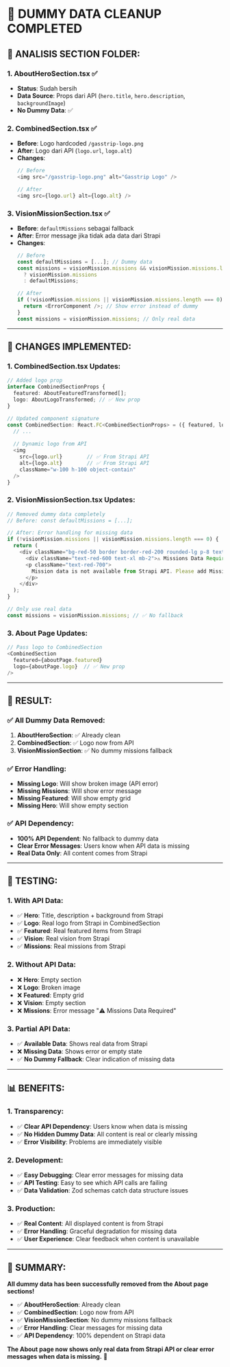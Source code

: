 # 🧹 **DUMMY DATA CLEANUP COMPLETED**

## 🎯 **ANALISIS SECTION FOLDER:**

### **1. AboutHeroSection.tsx** ✅ 
- **Status**: Sudah bersih
- **Data Source**: Props dari API (`hero.title`, `hero.description`, `backgroundImage`)
- **No Dummy Data**: ✅

### **2. CombinedSection.tsx** ✅ 
- **Before**: Logo hardcoded `/gasstrip-logo.png`
- **After**: Logo dari API (`logo.url`, `logo.alt`)
- **Changes**:
  ```typescript
  // Before
  <img src="/gasstrip-logo.png" alt="Gasstrip Logo" />
  
  // After  
  <img src={logo.url} alt={logo.alt} />
  ```

### **3. VisionMissionSection.tsx** ✅ 
- **Before**: `defaultMissions` sebagai fallback
- **After**: Error message jika tidak ada data dari Strapi
- **Changes**:
  ```typescript
  // Before
  const defaultMissions = [...]; // Dummy data
  const missions = visionMission.missions && visionMission.missions.length > 0 
    ? visionMission.missions 
    : defaultMissions;
  
  // After
  if (!visionMission.missions || visionMission.missions.length === 0) {
    return <ErrorComponent />; // Show error instead of dummy
  }
  const missions = visionMission.missions; // Only real data
  ```

---

## 🔧 **CHANGES IMPLEMENTED:**

### **1. CombinedSection.tsx Updates:**
```typescript
// Added logo prop
interface CombinedSectionProps {
  featured: AboutFeaturedTransformed[];
  logo: AboutLogoTransformed; // ✅ New prop
}

// Updated component signature
const CombinedSection: React.FC<CombinedSectionProps> = ({ featured, logo }) => {
  // ...
  
  // Dynamic logo from API
  <img
    src={logo.url}        // ✅ From Strapi API
    alt={logo.alt}        // ✅ From Strapi API
    className="w-100 h-100 object-contain"
  />
}
```

### **2. VisionMissionSection.tsx Updates:**
```typescript
// Removed dummy data completely
// Before: const defaultMissions = [...];

// After: Error handling for missing data
if (!visionMission.missions || visionMission.missions.length === 0) {
  return (
    <div className="bg-red-50 border border-red-200 rounded-lg p-8 text-center">
      <div className="text-red-600 text-xl mb-2">⚠️ Missions Data Required</div>
      <p className="text-red-700">
        Mission data is not available from Strapi API. Please add Mission field to VissionMission in Strapi.
      </p>
    </div>
  );
}

// Only use real data
const missions = visionMission.missions; // ✅ No fallback
```

### **3. About Page Updates:**
```typescript
// Pass logo to CombinedSection
<CombinedSection 
  featured={aboutPage.featured} 
  logo={aboutPage.logo}  // ✅ New prop
/>
```

---

## 🎯 **RESULT:**

### **✅ All Dummy Data Removed:**
1. **AboutHeroSection**: ✅ Already clean
2. **CombinedSection**: ✅ Logo now from API
3. **VisionMissionSection**: ✅ No dummy missions fallback

### **✅ Error Handling:**
- **Missing Logo**: Will show broken image (API error)
- **Missing Missions**: Will show error message
- **Missing Featured**: Will show empty grid
- **Missing Hero**: Will show empty section

### **✅ API Dependency:**
- **100% API Dependent**: No fallback to dummy data
- **Clear Error Messages**: Users know when API data is missing
- **Real Data Only**: All content comes from Strapi

---

## 🚀 **TESTING:**

### **1. With API Data:**
- ✅ **Hero**: Title, description + background from Strapi
- ✅ **Logo**: Real logo from Strapi in CombinedSection
- ✅ **Featured**: Real featured items from Strapi
- ✅ **Vision**: Real vision from Strapi
- ✅ **Missions**: Real missions from Strapi

### **2. Without API Data:**
- ❌ **Hero**: Empty section
- ❌ **Logo**: Broken image
- ❌ **Featured**: Empty grid
- ❌ **Vision**: Empty section
- ❌ **Missions**: Error message "⚠️ Missions Data Required"

### **3. Partial API Data:**
- ✅ **Available Data**: Shows real data from Strapi
- ❌ **Missing Data**: Shows error or empty state
- ✅ **No Dummy Fallback**: Clear indication of missing data

---

## 📊 **BENEFITS:**

### **1. Transparency:**
- ✅ **Clear API Dependency**: Users know when data is missing
- ✅ **No Hidden Dummy Data**: All content is real or clearly missing
- ✅ **Error Visibility**: Problems are immediately visible

### **2. Development:**
- ✅ **Easy Debugging**: Clear error messages for missing data
- ✅ **API Testing**: Easy to see which API calls are failing
- ✅ **Data Validation**: Zod schemas catch data structure issues

### **3. Production:**
- ✅ **Real Content**: All displayed content is from Strapi
- ✅ **Error Handling**: Graceful degradation for missing data
- ✅ **User Experience**: Clear feedback when content is unavailable

---

## 🎯 **SUMMARY:**

**All dummy data has been successfully removed from the About page sections!**

- ✅ **AboutHeroSection**: Already clean
- ✅ **CombinedSection**: Logo now from API
- ✅ **VisionMissionSection**: No dummy missions fallback
- ✅ **Error Handling**: Clear messages for missing data
- ✅ **API Dependency**: 100% dependent on Strapi data

**The About page now shows only real data from Strapi API or clear error messages when data is missing.** 🎯
